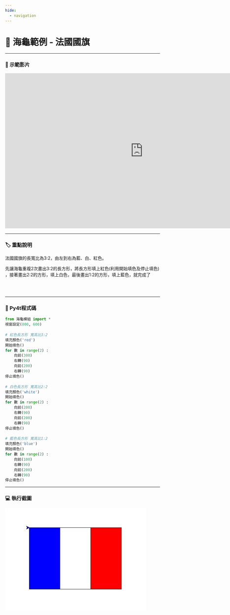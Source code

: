 ```yaml
---
hide:
  - navigation
---
```


# 🔰 海龜範例 - 法國國旗

--------------

### 🎦 示範影片

<iframe width="896" height="504" src="https://www.youtube.com/embed/GKyYdbDMH1A" title="YouTube video player" frameborder="0" allow="accelerometer; autoplay; clipboard-write; encrypted-media; gyroscope; picture-in-picture" allowfullscreen></iframe>

--------------

### 🏷️ 重點說明
法國國旗的長寬比為3:2，由左到右為藍、白、紅色。

先讓海龜重複2次畫出3:2的長方形，將長方形填上紅色(利用開始填色及停止填色)
，接著畫出2:2的方形，填上白色，最後畫出1:2的方形，填上藍色，就完成了

<br/><br/>

--------------

### 📄 Py4t程式碼

```python
from 海龜模組 import *
視窗設定(800, 600)

# 紅色長方形 寬高比3:2
填充顏色('red')
開始填色()
for 數 in range(2) :
    向前(300)
    右轉(90)
    向前(200)
    右轉(90)
停止填色()

# 白色長方形 寬高比2:2
填充顏色('white')
開始填色()
for 數 in range(2) :
    向前(200)
    右轉(90)
    向前(200)
    右轉(90)
停止填色()

# 藍色長方形 寬高比1:2
填充顏色('blue')
開始填色()
for 數 in range(2) :
    向前(100)
    右轉(90)
    向前(200)
    右轉(90)
停止填色()
```

--------------

### 💻 執行截圖

![執行截圖](flag_of_france.jpg)


